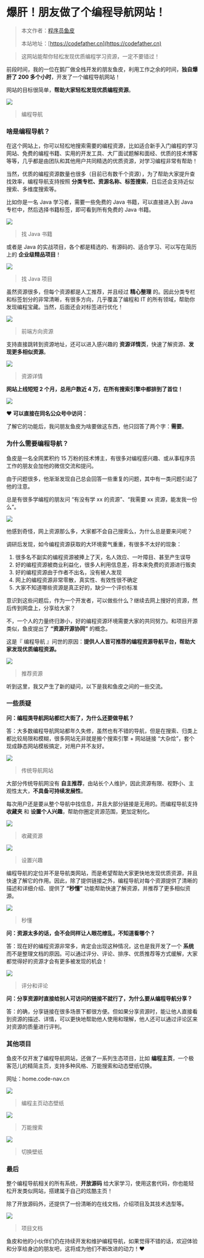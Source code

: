 # 爆肝！朋友做了个编程导航网站！

> 本文作者：[程序员鱼皮](https://yuyuanweb.feishu.cn/wiki/Abldw5WkjidySxkKxU2cQdAtnah)
>
> 本站地址：[https://codefather.cn](https://codefather.cn)

> 这网站能帮你轻松发现优质编程学习资源，一定不要错过！

前段时间，我的一位在鹅厂做全栈开发的朋友鱼皮，利用工作之余的时间，**独自爆肝了 200 多个小时**，开发了一个编程导航网站！

网站的目标很简单，**帮助大家轻松发现优质编程资源**。

![](https://pic.yupi.icu/5563/202311081442228.png)

> 编程导航

### **啥是编程导航？**

在这个网站上，你可以轻松地搜索需要的编程资源，比如适合新手入门编程的学习网站、免费的编程书籍、实用的开发工具、大厂面试题解和面经、优质的技术博客等等，几乎都是由团队和其他用户共同精选的优质资源，对学习编程非常有帮助！

当然，优质的编程资源数量也很多（目前已有数千个资源），为了帮助大家提升查找效率，编程导航支持按照 **分类专栏、资源名称、标签搜索**，日后还会支持近似搜索、多维度搜索等。

比如你是一名 Java 学习者，需要一些免费的 Java 书籍，可以直接进入到 Java 专栏中，然后选择书籍标签，即可看到所有免费的 Java 书籍。

![](https://pic.yupi.icu/5563/202311081442194.png)

> 找 Java 书籍

或者是 Java 的实战项目，各个都是精选的、有源码的、适合学习、可以写在简历上的 **企业级精品项目**！

![](https://pic.yupi.icu/5563/202311081442132.png)

> 找 Java 项目

虽然资源很多，但每个资源都是人工推荐，并且经过 **精心整理** 的。因此分类专栏和标签划分的非常清晰，有很多方向，几乎覆盖了编程和 IT 的所有领域，帮助你发现编程宝藏。当然，后面还会对标签进行优化！

![](https://pic.yupi.icu/5563/202311081442150.png)

> 前端方向资源

支持直接跳转到资源地址，还可以进入感兴趣的 **资源详情页**，快速了解资源、**发现更多相似资源**。

![](https://pic.yupi.icu/5563/202311081442144.png)

> 资源详情

**网站上线短短 2 个月，总用户数近 4 万，在所有搜索引擎中都排到了首位！**

![](https://pic.yupi.icu/5563/202311081442155.png)

**❤️ 可以直接在同名公众号中访问：**

了解它的功能后，我问朋友鱼皮为啥要做这东西，他只回答了两个字：**需要**。

### **为什么需要编程导航？**

鱼皮是一名全网累积约 15 万粉的技术博主，有很多对编程感兴趣、或从事程序员工作的朋友会加他的微信交流和提问。

由于问题很多，他渐渐发现自己总会回答一些重复的问题，其中有一类问题引起了他的注意。

总是有很多学编程的朋友问 “有没有学 xx 的资源”、“我需要 xx 资源，能发我一份么”。

![](https://pic.yupi.icu/5563/202311081442224.jpeg)

他感到奇怪，网上资源那么多，大家都不会自己搜索么，为什么总是要来问呢？

调研后发现，如今编程资源获取的大环境雾气重重，有很多不太好的现象：

1. 很多名不副实的编程资源被捧上了天，名人效应、一叶障目、甚至产生误导
2. 好的编程资源被商业利益化，很多人利用信息差，将本来免费的资源进行贩卖
3. 好的编程资源由于作者不出名，没有被人发现
4. 网上的编程资源非常零散，真实性、有效性很不确定
5. 大家不知道哪些资源是真正好的，缺少一个评价标准

意识到这些问题后，作为一个开发者，可以做些什么？继续去网上搜好的资源，然后传到网盘上，分享给大家？

不，一个人的力量终归渺小，好的编程资源环境需要大家的共同努力。和项目开源类似，鱼皮提出了 **“资源开源协同”** 的概念。

这是『 编程导航 』问世的原因：**提供人人皆可推荐的编程资源导航平台，帮助大家发现优质编程资源。**

![](https://pic.yupi.icu/5563/202311081442189.png)

> 推荐资源

听到这里，我又产生了新的疑问，以下是我和鱼皮之间的一些交流。

### **一些质疑**

**问：编程类导航网站都烂大街了，为什么还要做导航？**

答：大多数编程导航网站都年久失修，虽然也有不错的导航，但是在搜索、归类上都比较局限和模糊，很多网站无非就是搬个搜索引擎 +  网站链接 “大杂烩”，套个现成静态网站模板搞定，对用户并不友好。

![](https://pic.yupi.icu/5563/202311081442323.png)

> 传统导航网站

大部分传统导航网没有 **自主推荐**，由站长个人维护，因此资源有限、视野小、主观性太大，**不具备可持续发展性**。

每次用户还是要从整个导航中找信息，并且大部分链接是无用的。而编程导航支持 **收藏夹** 和 **设置个人兴趣**，帮助你圈定资源范围，更加定制化。

![](https://pic.yupi.icu/5563/202311081442251.png)

> 收藏资源

![](https://pic.yupi.icu/5563/202311081442284.png)

> 设置兴趣

编程导航的定位并不是导航类网站，而是希望帮助大家更快地发现优质资源，并且快速了解它的作用。因此，除了提供链接之外，编程导航对每个资源提供了清晰的描述和详细介绍、提供了 **“秒懂”** 功能帮助快速了解资源，并推荐了更多相似资源。

![](https://pic.yupi.icu/5563/202311081442696.png)

> 秒懂

**问：资源太多的话，会不会同样让人眼花缭乱，不知道看哪个？**

答：现在好的编程资源非常多，肯定会出现这种情况，这也是我开发了一个 **系统** 而不是整理文档的原因。可以通过评分、评论、排序、优质推荐等方式缓解，大家都觉得好的资源才会有更多被发现的机会！

![](https://pic.yupi.icu/5563/202311081442822.png)

> 评分和评论

**问：分享资源时直接给别人可访问的链接不就行了，为什么要从编程导航分享？**

答：的确，分享链接在很多场景下都很方便。但如果分享资源时，能让他人直接看到资源的描述、详情，可以更快地帮助他人使用和理解，他人还可以通过评论区来对资源的质量进行评判。

### **其他项目**

鱼皮不仅开发了编程导航网站，还做了一系列生态项目，比如 **编程主页**，一个极客范儿的精简主页，支持多种风格、万能搜索和动态壁纸切换。

网址：home.code-nav.cn

![](https://pic.yupi.icu/5563/202311081442182.png)

> 编程主页动态壁纸

![](https://pic.yupi.icu/5563/202311081442937.png)

> 万能搜索

![](https://pic.yupi.icu/5563/202311081442211.png)

> 切换壁纸

### **最后**

整个编程导航相关的所有系统，**开放源码** 给大家学习，使用这套代码，你也能轻松开发类似网站，搭建属于自己的炫酷主页！

除了开放源码外，还提供了一份清晰的在线文档，介绍项目及其技术选型等。

![](https://pic.yupi.icu/5563/202311081442956.png)

> 项目文档

鱼皮和他的小伙伴们仍在持续开发和维护编程导航，如果觉得不错的话，欢迎体验和分享给身边的朋友吧，这将成为他们不断改进的动力！❤️